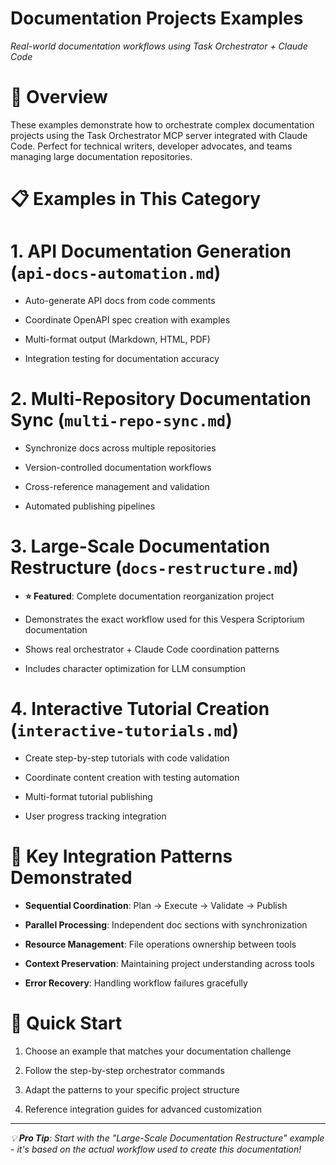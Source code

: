 

# Documentation Projects Examples

*Real-world documentation workflows using Task Orchestrator + Claude Code*

#

# 🌟 Overview

These examples demonstrate how to orchestrate complex documentation projects using the Task Orchestrator MCP server integrated with Claude Code. Perfect for technical writers, developer advocates, and teams managing large documentation repositories.

#

# 📋 Examples in This Category

#

#

# 1. **API Documentation Generation** (`api-docs-automation.md`)

- Auto-generate API docs from code comments

- Coordinate OpenAPI spec creation with examples

- Multi-format output (Markdown, HTML, PDF)

- Integration testing for documentation accuracy

#

#

# 2. **Multi-Repository Documentation Sync** (`multi-repo-sync.md`)

- Synchronize docs across multiple repositories

- Version-controlled documentation workflows

- Cross-reference management and validation

- Automated publishing pipelines

#

#

# 3. **Large-Scale Documentation Restructure** (`docs-restructure.md`)

- **⭐ Featured**: Complete documentation reorganization project

- Demonstrates the exact workflow used for this Vespera Scriptorium documentation

- Shows real orchestrator + Claude Code coordination patterns

- Includes character optimization for LLM consumption

#

#

# 4. **Interactive Tutorial Creation** (`interactive-tutorials.md`)

- Create step-by-step tutorials with code validation

- Coordinate content creation with testing automation

- Multi-format tutorial publishing

- User progress tracking integration

#

# 🔗 Key Integration Patterns Demonstrated

- **Sequential Coordination**: Plan → Execute → Validate → Publish

- **Parallel Processing**: Independent doc sections with synchronization

- **Resource Management**: File operations ownership between tools

- **Context Preservation**: Maintaining project understanding across tools

- **Error Recovery**: Handling workflow failures gracefully

#

# 🚀 Quick Start

1. Choose an example that matches your documentation challenge

2. Follow the step-by-step orchestrator commands

3. Adapt the patterns to your specific project structure

4. Reference integration guides for advanced customization

---
*💡 **Pro Tip**: Start with the "Large-Scale Documentation Restructure" example - it's based on the actual workflow used to create this documentation!*
